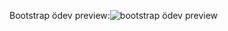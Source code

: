 Bootstrap ödev preview:![bootstrap ödev preview](https://github.com/Btkemreun/bootstrap-odev/assets/158151523/39c095ad-7ca8-47ce-bcc8-4cd2beaa786b)
